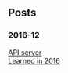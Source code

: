 ## Posts

### 2016-12
[API server](https://realwol.github.io/2016_12/api_server.html)  
[Learned in 2016](https://realwol.github.io/2016_12/learned_in_2016)
